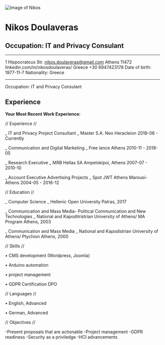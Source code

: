 
![Image of Nikos](https://github.com/NikosDoulaveras/MyCV/edit/main/PB250057l2l.jpg)


Nikos Doulaveras
============

Occupation: IT and Privacy Consulant 
-----------------------------------

-------------------     ----------------------------
1 Hippocratous Str.       nikos.doulaveras@gmail.com
Athens 11472        linkedin.com/in/nikosdoulaveras/ 
Greece                                +30 6947423178
Date of birth: 1977-11-7         Nationality: Greece 
-------------------     ----------------------------

Occupation: IT and Privacy Consulant 


Experience
----------

**Your Most Recent Work Experience:**


        

            
//  Experience //
        
_ IT and Privacy Project Consultant _
Master S.A. 
Neo Heracleion 
2018-06 - Currently

            
_ Communication and Digital Marketing _
Free lance 
Athens 
2010-11 - 2018-05

            
_ Research Executive _
MRB Hellas SA 
Ampelokipoi, Athens 
2007-07 - 2010-10

            
_ Account Executive Advertising Projects _
Spot JWT Athens 
Marousi- Athens 
2004-05 - 2016-12

            
//  Education //
        
_ Computer Science _
Hellenic Open University 
Patras, 2017

            
_ Communication and Mass Media- Political Communication and New Technologies _
National and Kapoditristrian University of Athens/ MA Program 
Athens, 2003

            
_ Communication and Mass Media _
National and Kapodistrian University of Athens/ Ptychion 
Athens, 2000

            
//  Skills //
        
• CMS development (Wordpress, Joomla)
            
• Arduino automation
            
• project management
            
• GDPR Certification DPO

            
//  Languages //
        
• English, Advanced
            
• German, Advanced


//  Objectives //
        
-Present proposals that are actionable
-Project management
-GDPR readiness
-Security as a priviledge
-HCI advancements
            
            
